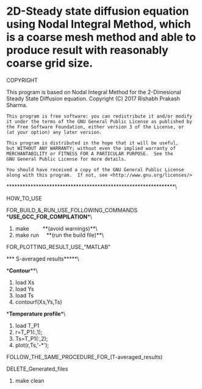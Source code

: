# 2D-Steady state diffusion equation using  Nodal Integral Method, which is a coarse mesh method and able to produce result with reasonably coarse grid size.

COPYRIGHT

This program is based on Nodal Integral Method for the 2-Dimesional Steady State Diffusion equation. 
Copyright (C) 2017 Rishabh Prakash Sharma. 

    This program is free software: you can redistribute it and/or modify
    it under the terms of the GNU General Public License as published by
    the Free Software Foundation, either version 3 of the License, or
    (at your option) any later version.

    This program is distributed in the hope that it will be useful,
    but WITHOUT ANY WARRANTY; without even the implied warranty of
    MERCHANTABILITY or FITNESS FOR A PARTICULAR PURPOSE.  See the
    GNU General Public License for more details.

    You should have received a copy of the GNU General Public License
    along with this program.  If not, see <http://www.gnu.org/licenses/>
\***************************************************************\
 
HOW_TO_USE

FOR_BUILD_&_RUN_USE_FOLLOWING_COMMANDS
\*******USE_GCC_FOR_COMPILATION*******\

1. make         \**(avoid warnings)**\
2. make run     \**(run the build file)**\


FOR_PLOTTING_RESULT_USE_"MATLAB"
 
\*** S-averaged results*****\ 

\***Contour****\
1. load Xs
2. load Ys
3. load Ts
4. contourf(Xs,Ys,Ts)

\***Temperature profile***\
1. load T_P1
2. r=T_P1(:,1);
3. Ts=T_P1(:,2);
4. plot(r,Ts,'-*');


FOLLOW_THE_SAME_PROCEDURE_FOR_(T-averaged_results)

DELETE_Generated_files
1. make clean
